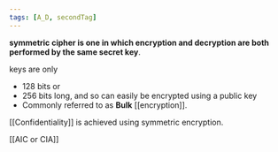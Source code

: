 ```yaml
---
tags: [A_D, secondTag]
---
```

**symmetric cipher is one in which encryption and decryption are both performed by the same secret key**.

keys are only 
- 128 bits or 
- 256 bits long, and so can easily be encrypted using a public key
- Commonly referred to as **Bulk** [[encryption]]. 

[[Confidentiality]] is achieved using symmetric encryption.


[[AIC or CIA]]